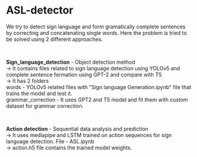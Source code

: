# ASL-detector
We try to detect sign language and form gramatically complete sentences by correcting and concatenating single words. Here the problem is tried to be solved using 2 different approaches.
<p></p><br>

**Sign_language_detection** - Object detection method<br>
-> It contains files related to sign language detection using YOLOv5 and complete sentence formation using GPT-2 and compare with T5 <br>
-> It has 2 folders <br>
words - YOLOv5 related files with "Sign language Generation.ipynb" file that trains the model and test it.<br>
grammar_correction - It uses GPT2 and T5 model and fit them with custom dataset for grammar correction.<br>
<p></p><br>

**Action detection** - Sequential data analysis and prediction <br>
-> It uses mediapipe and LSTM trained on action sequences for sign language detection. File - ASL.ipynb<br>
-> action.h5 file contains the trained model weights.
